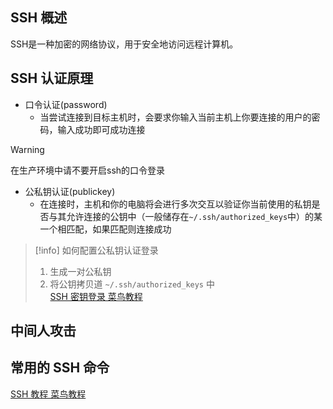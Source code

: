## SSH 概述

SSH是一种加密的网络协议，用于安全地访问远程计算机。

## SSH 认证原理

- 口令认证(password)
    - 当尝试连接到目标主机时，会要求你输入当前主机上你要连接的用户的密码，输入成功即可成功连接

> [!warning]  
> 在生产环境中请不要开启ssh的口令登录

- 公私钥认证(publickey)
    - 在连接时，主机和你的电脑将会进行多次交互以验证你当前使用的私钥是否与其允许连接的公钥中（一般储存在`~/.ssh/authorized_keys`中）的某一个相匹配，如果匹配则连接成功

>[!info] 如何配置公私钥认证登录
>1. 生成一对公私钥
>2. 将公钥拷贝道 `~/.ssh/authorized_keys` 中  
>[SSH 密钥登录 菜鸟教程](https://www.cainiaojc.com/ssh/ssh-key.html)

## 中间人攻击

## 常用的 SSH 命令

 [SSH 教程 菜鸟教程](https://www.cainiaojc.com/ssh/ssh-index.html)

 
